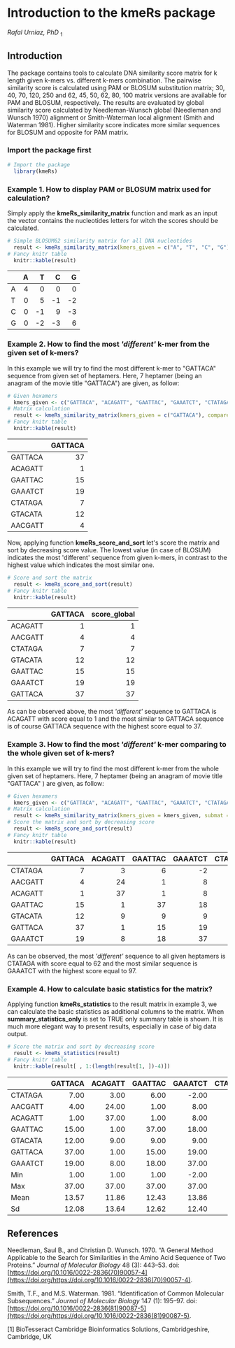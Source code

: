# Introduction to the kmeRs package
*Rafal Urniaz, PhD* <sub>1<sub>

Introduction
------------

The package contains tools to calculate DNA similarity score matrix for k length given k-mers vs. different k-mers combination. The pairwise similarity score is calculated using PAM or BLOSUM substitution matrix; 30, 40, 70, 120, 250 and 62, 45, 50, 62, 80, 100 matrix versions are available for PAM and BLOSUM, respectively. The results are evaluated by global similarity score calculated by Needleman-Wunsch global (Needleman and Wunsch 1970) alignment or Smith-Waterman local alignment (Smith and Waterman 1981). Higher similarity score indicates more similar sequences for BLOSUM and opposite for PAM matrix.

### Import the package first

``` r
# Import the package 
  library(kmeRs)
```

### Example 1. How to display PAM or BLOSUM matrix used for calculation?

Simply apply the **kmeRs\_similarity\_matrix** function and mark as an input the vector contains the nucleotides letters for witch the scores should be calculated.

``` r
# Simple BLOSUM62 similarity matrix for all DNA nucleotides
  result <- kmeRs_similarity_matrix(kmers_given = c("A", "T", "C", "G"), submat = "BLOSUM62")
# Fancy knitr table
  knitr::kable(result)
```

|     |    A|    T|    C|    G|
|-----|----:|----:|----:|----:|
| A   |    4|    0|    0|    0|
| T   |    0|    5|   -1|   -2|
| C   |    0|   -1|    9|   -3|
| G   |    0|   -2|   -3|    6|

### Example 2. How to find the most *'different'* k-mer from the given set of k-mers?

In this example we will try to find the most different k-mer to "GATTACA" sequence from given set of heptamers. Here, 7 heptamer (being an anagram of the movie title "GATTACA") are given, as follow:

``` r
# Given hexamers
  kmers_given <- c("GATTACA", "ACAGATT", "GAATTAC", "GAAATCT", "CTATAGA", "GTACATA", "AACGATT")
# Matrix calculation 
  result <- kmeRs_similarity_matrix(kmers_given = c("GATTACA"), compare_to = kmers_given , submat = "BLOSUM62") 
# Fancy knitr table
  knitr::kable(result) 
```

|         |  GATTACA|
|---------|--------:|
| GATTACA |       37|
| ACAGATT |        1|
| GAATTAC |       15|
| GAAATCT |       19|
| CTATAGA |        7|
| GTACATA |       12|
| AACGATT |        4|

Now, applying function **kmeRs\_score\_and\_sort** let's score the matrix and sort by decreasing score value. The lowest value (in case of BLOSUM) indicates the most 'different' sequence from given k-mers, in contrast to the highest value which indicates the most similar one.

``` r
# Score and sort the matrix  
  result <- kmeRs_score_and_sort(result)
# Fancy knitr table
  knitr::kable(result)
```

|         |  GATTACA|  score\_global|
|---------|--------:|--------------:|
| ACAGATT |        1|              1|
| AACGATT |        4|              4|
| CTATAGA |        7|              7|
| GTACATA |       12|             12|
| GAATTAC |       15|             15|
| GAAATCT |       19|             19|
| GATTACA |       37|             37|

As can be observed above, the most *'different'* sequence to GATTACA is ACAGATT with score equal to 1 and the most similar to GATTACA sequence is of course GATTACA sequence with the highest score equal to 37.

### Example 3. How to find the most *'different'* k-mer comparing to the whole given set of k-mers?

In this example we will try to find the most different k-mer from the whole given set of heptamers. Here, 7 heptamer (being an anagram of movie title "GATTACA" ) are given, as follow:

``` r
# Given hexamers
  kmers_given <- c("GATTACA", "ACAGATT", "GAATTAC", "GAAATCT", "CTATAGA", "GTACATA", "AACGATT")
# Matrix calculation 
  result <- kmeRs_similarity_matrix(kmers_given = kmers_given, submat = "BLOSUM62")
# Score the matrix and sort by decreasing score 
  result <- kmeRs_score_and_sort(result)
# Fancy knitr table
  knitr::kable(result)
```

|         |  GATTACA|  ACAGATT|  GAATTAC|  GAAATCT|  CTATAGA|  GTACATA|  AACGATT|  score\_global|
|---------|--------:|--------:|--------:|--------:|--------:|--------:|--------:|--------------:|
| CTATAGA |        7|        3|        6|       -2|       37|       11|        0|             62|
| AACGATT |        4|       24|        1|        8|        0|        6|       37|             80|
| ACAGATT |        1|       37|        1|        8|        3|        9|       24|             83|
| GAATTAC |       15|        1|       37|       18|        6|        9|        1|             87|
| GTACATA |       12|        9|        9|        9|       11|       37|        6|             93|
| GATTACA |       37|        1|       15|       19|        7|       12|        4|             95|
| GAAATCT |       19|        8|       18|       37|       -2|        9|        8|             97|

As can be observed, the most *'different'* sequence to all given heptamers is CTATAGA with score equal to 62 and the most similar sequence is GAAATCT with the highest score equal to 97.

### Example 4. How to calculate basic statistics for the matrix?

Applying function **kmeRs\_statistics** to the result matrix in example 3, we can calculate the basic statistics as additional columns to the matrix. When **summary\_statistics\_only** is set to TRUE only summary table is shown. It is much more elegant way to present results, especially in case of big data output.

``` r
# Score the matrix and sort by decreasing score 
  result <- kmeRs_statistics(result)
# Fancy knitr table
  knitr::kable(result[ , 1:(length(result[1, ])-4)])
```

|         |  GATTACA|  ACAGATT|  GAATTAC|  GAAATCT|  CTATAGA|  GTACATA|  AACGATT|  score\_global|
|---------|--------:|--------:|--------:|--------:|--------:|--------:|--------:|--------------:|
| CTATAGA |     7.00|     3.00|     6.00|    -2.00|    37.00|    11.00|     0.00|          62.00|
| AACGATT |     4.00|    24.00|     1.00|     8.00|     0.00|     6.00|    37.00|          80.00|
| ACAGATT |     1.00|    37.00|     1.00|     8.00|     3.00|     9.00|    24.00|          83.00|
| GAATTAC |    15.00|     1.00|    37.00|    18.00|     6.00|     9.00|     1.00|          87.00|
| GTACATA |    12.00|     9.00|     9.00|     9.00|    11.00|    37.00|     6.00|          93.00|
| GATTACA |    37.00|     1.00|    15.00|    19.00|     7.00|    12.00|     4.00|          95.00|
| GAAATCT |    19.00|     8.00|    18.00|    37.00|    -2.00|     9.00|     8.00|          97.00|
| Min     |     1.00|     1.00|     1.00|    -2.00|    -2.00|     6.00|     0.00|          62.00|
| Max     |    37.00|    37.00|    37.00|    37.00|    37.00|    37.00|    37.00|          97.00|
| Mean    |    13.57|    11.86|    12.43|    13.86|     8.86|    13.29|    11.43|          85.29|
| Sd      |    12.08|    13.64|    12.62|    12.40|    13.16|    10.63|    13.83|          12.04|

References
----------

Needleman, Saul B., and Christian D. Wunsch. 1970. “A General Method Applicable to the Search for Similarities in the Amino Acid Sequence of Two Proteins.” *Journal of Molecular Biology* 48 (3): 443–53. doi:[https://doi.org/10.1016/0022-2836(70)90057-4](https://doi.org/https://doi.org/10.1016/0022-2836(70)90057-4).

Smith, T.F., and M.S. Waterman. 1981. “Identification of Common Molecular Subsequences.” *Journal of Molecular Biology* 147 (1): 195–97. doi:[https://doi.org/10.1016/0022-2836(81)90087-5](https://doi.org/https://doi.org/10.1016/0022-2836(81)90087-5).

[1] BioTesseract Cambridge Bioinformatics Solutions, Cambridgeshire, Cambridge, UK
